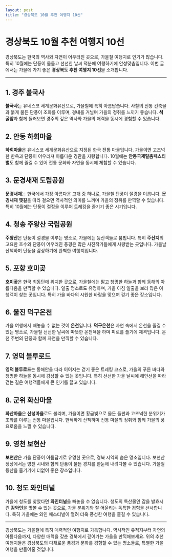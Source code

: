 ```yaml
---
layout: post
title: "경상북도 10월 추천 여행지 10선"
---
```


# 경상북도 10월 추천 여행지 10선

경상북도는 한국의 역사와 자연이 어우러진 곳으로, 가을철 여행지로 인기가 많습니다. 특히 10월에는 단풍이 물들고 선선한 날씨 덕분에 여행하기에 안성맞춤입니다. 이번 글에서는 가을에 가기 좋은 **경상북도 추천 여행지 10선**을 소개합니다.

---

## 1. 경주 불국사
**불국사**는 유네스코 세계문화유산으로, 가을철에 특히 아름답습니다. 사찰의 전통 건축물과 붉게 물든 단풍이 조화를 이루며, 경내를 거닐며 가을의 정취를 느끼기 좋습니다. **석굴암**과 함께 둘러보면 경주의 깊은 역사와 가을의 매력을 동시에 경험할 수 있습니다.

## 2. 안동 하회마을
**하회마을**은 유네스코 세계문화유산으로 지정된 한국 전통 마을입니다. 가을이면 고즈넉한 한옥과 단풍이 어우러져 아름다운 경관을 자랑합니다. 10월에는 **안동국제탈춤페스티벌**도 함께 즐길 수 있어 전통 문화와 자연을 동시에 체험할 수 있습니다.

## 3. 문경새재 도립공원
**문경새재**는 한국에서 가장 아름다운 고개 중 하나로, 가을철 단풍이 절경을 이룹니다. **문경새재 옛길**을 따라 걸으면 역사적인 의미를 느끼며 가을의 정취를 만끽할 수 있습니다. 특히 10월에는 단풍이 절정을 이루어 트레킹을 즐기기 좋은 시기입니다.

## 4. 청송 주왕산 국립공원
**주왕산**은 단풍이 절경을 이루는 명소로, 가을에는 등산객들로 붐빕니다. 특히 **주산지**의 고요한 호수와 단풍이 어우러진 풍경은 많은 사진작가들에게 사랑받는 곳입니다. 가을날 산책하며 단풍을 감상하기에 완벽한 여행지입니다.

## 5. 포항 호미곶
**호미곶**은 한국 최동단에 위치한 곳으로, 가을철에는 맑고 청명한 하늘과 함께 동해의 아름다움을 만끽할 수 있습니다. 일출 명소로도 유명하며, 가을 아침 일출을 보러 많은 여행객이 찾는 곳입니다. 특히 가을 바다의 시원한 바람을 맞으며 걷기 좋은 장소입니다.

## 6. 울진 덕구온천
가을 여행에서 빼놓을 수 없는 것이 **온천**입니다. **덕구온천**은 자연 속에서 온천을 즐길 수 있는 명소로, 가을철 선선한 날씨에 따뜻한 온천욕을 하며 피로를 풀기에 제격입니다. 온천 주변의 단풍과 함께 자연을 만끽할 수 있습니다.

## 7. 영덕 블루로드
**영덕 블루로드**는 동해안을 따라 이어지는 걷기 좋은 트레킹 코스로, 가을의 푸른 바다와 청명한 하늘을 동시에 감상할 수 있는 곳입니다. 특히 선선한 가을 날씨에 해안선을 따라 걷는 길은 여행객들에게 큰 인기를 끌고 있습니다.

## 8. 군위 화산마을
**화산마을**은 **산성마을**로도 불리며, 가을이면 황금빛으로 물든 들판과 고즈넉한 분위기가 조화를 이루는 전통 마을입니다. 한적하게 산책하며 전통 마을의 정취와 함께 가을의 풍요로움을 느낄 수 있습니다.

## 9. 영천 보현산
**보현산**은 가을 단풍이 아름답기로 유명한 곳으로, 경북 지역의 숨은 명소입니다. 보현산 정상에서는 영천 시내와 함께 단풍이 물든 경치를 한눈에 내려다볼 수 있습니다. 가을철 등산을 즐기기에 더없이 좋은 장소입니다.

## 10. 청도 와인터널
가을에 청도를 찾았다면 **와인터널**을 빼놓을 수 없습니다. 청도의 특산물인 감을 발효시킨 **감와인**을 맛볼 수 있는 곳으로, 가을 분위기와 잘 어울리는 독특한 경험을 선사합니다. 특히 가을에는 와인 페스티벌이 열려 더욱 풍성한 여행을 즐길 수 있습니다.

---

경상북도는 가을철에 특히 매력적인 여행지로 가득합니다. 역사적인 유적지부터 자연의 아름다움까지, 다양한 매력을 갖춘 경북에서 깊어가는 가을을 만끽해보세요. 위의 추천 여행지들은 경상북도의 다채로운 풍경과 문화를 경험할 수 있는 명소들로, 특별한 가을 여행을 만들어줄 것입니다.
